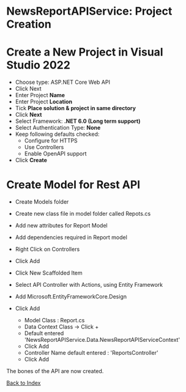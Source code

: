 # NewsReportAPIService: Project Creation
# Create a New Project in Visual Studio 2022


- Choose type: ASP.NET Core Web API
- Click Next
- Enter Project **Name**
- Enter Project **Location**
- Tick **Place solution & project in same directory**
- Click **Next**
- Select Framework: **.NET 6.0 (Long term support)**
- Select Authentication Type: **None**
- Keep following defaults checked: 
    - Configure for HTTPS
	- Use Controllers
	- Enable OpenAPI support
- Click **Create**


# Create Model for Rest API
- Create Models folder
- Create new class file in model folder called Repots.cs
- Add new attributes for Report Model
- Add dependencies required in Report model 

- Right Click on Controllers
- Click Add 
- Click New Scaffolded Item
- Select API Controller with Actions, using Entity Framework
- Add Microsoft.EntityFrameworkCore.Design
- Click Add

	- Model Class : Report.cs
	- Data Context Class -> Click + 
	- Default entered 'NewsReportAPIService.Data.NewsReportAPIServiceContext' 
	- Click Add
	- Controller Name default entered : 'ReportsController' 
	- Click Add
	
The bones of the API are now created.
	
	
[Back to Index](index.md)